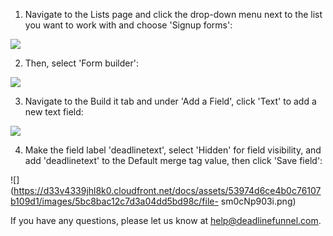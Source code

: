 1. Navigate to the Lists page and click the drop-down menu next to the list you want to work with and choose 'Signup forms': 

![](https://d33v4339jhl8k0.cloudfront.net/docs/assets/53974d6ce4b0c76107b109d1/images/5bc8b9ca2c7d3a04dd5bd980/file-3xWlDxDbay.png)

2. Then, select 'Form builder': 

![](https://d33v4339jhl8k0.cloudfront.net/docs/assets/53974d6ce4b0c76107b109d1/images/5bc8ba192c7d3a04dd5bd982/file-k5ZHYMfgnO.png)

3. Navigate to the Build it tab and under 'Add a Field', click 'Text' to add a new text field: 

![](https://d33v4339jhl8k0.cloudfront.net/docs/assets/53974d6ce4b0c76107b109d1/images/5bc8ba6e042863158cc79876/file-U4uQPZV3K4.png)

4. Make the field label 'deadlinetext', select 'Hidden' for field visibility, and add 'deadlinetext' to the Default merge tag value, then click 'Save field': 

![](https://d33v4339jhl8k0.cloudfront.net/docs/assets/53974d6ce4b0c76107b109d1/images/5bc8bac12c7d3a04dd5bd98c/file-
sm0cNp903i.png)

If you have any questions, please let us know at
[help@deadlinefunnel.com](mailto:mailto:help@deadlinefunnel.com).